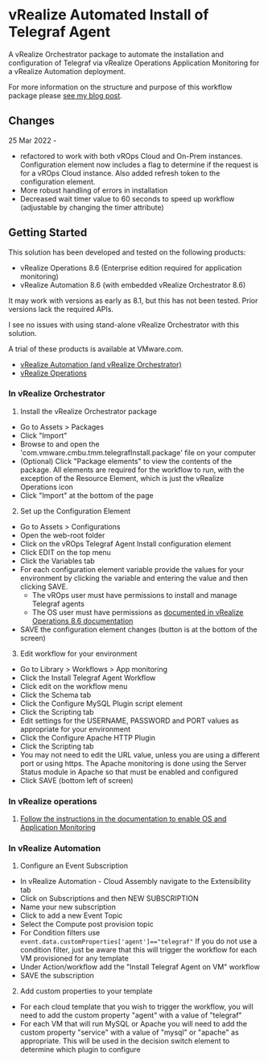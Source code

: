# vRealize Automated Install of Telegraf Agent
 A vRealize Orchestrator package to automate the installation and configuration of Telegraf via vRealize Operations Application Monitoring for a vRealize Automation deployment.

 For more information on the structure and purpose of this workflow package please [see my blog post](https://blogs.vmware.com/management/2021/11/do-you-want-to-offer-vrealize-automation-service-broker-users-the-option-to-have-their-applications-monitored-by-vrealize-operations-automatically.html).

## Changes
25 Mar 2022 -
  * refactored to work with both vROps Cloud and On-Prem instances. Configuration element now includes a flag to determine if the request is for a vROps Cloud instance. Also added refresh token to the configuration element.
  * More robust handling of errors in installation
  * Decreased wait timer value to 60 seconds to speed up workflow (adjustable by changing the timer attribute)

## Getting Started
This solution has been developed and tested on the following products:
- vRealize Operations 8.6 (Enterprise edition required for application monitoring)
- vRealize Automation 8.6 (with embedded vRealize Orchestrator 8.6)


It may work with versions as early as 8.1, but this has not been tested. Prior versions lack the required APIs.

I see no issues with using stand-alone vRealize Orchestrator with this solution.

A trial of these products is available at VMware.com.

- [vRealize Automation (and vRealize Orchestrator)](https://www.vmware.com/products/vrealize-automation.html#get-started)
- [vRealize Operations](https://www.vmware.com/products/vrealize-operations.html)


### In vRealize Orchestrator
1. Install the vRealize Orchestrator package
  * Go to Assets > Packages
  * Click "Import"
  * Browse to and open the 'com.vmware.cmbu.tmm.telegrafInstall.package' file on your computer
  * (Optional) Click "Package elements" to view the contents of the package. All elements are required for the workflow to run, with the exception of the Resource Element, which is just the vRealize Operations icon
  * Click "Import" at the bottom of the page

2. Set up the Configuration Element
  * Go to Assets > Configurations
  * Open the web-root folder
  * Click on the vROps Telegraf Agent Install configuration element
  * Click EDIT on the top menu
  * Click the Variables tab
  * For each configuration element variable provide the values for your environment by clicking the variable and entering the value and then clicking SAVE.
    * The vROps user must have permissions to install and manage Telegraf agents
    * The OS user must have permissions as [documented in vRealize Operations 8.6 documentation](https://docs.vmware.com/en/vRealize-Operations/8.6/com.vmware.vcom.core.doc/GUID-D1152A54-550F-42AD-8B94-B83DEABCCD8C.html)
  * SAVE the configuration element changes (button is at the bottom of the screen)

3. Edit workflow for your environment
  * Go to Library > Workflows > App monitoring
  * Click the Install Telegraf Agent Workflow
  * Click edit on the workflow menu
  * Click the Schema tab
  * Click the Configure MySQL Plugin script element
  * Click the Scripting tab
  * Edit settings for the USERNAME, PASSWORD and PORT values as appropriate for your environment
  * Click the Configure Apache HTTP Plugin
  * Click the Scripting tab
  * You may not need to edit the URL value, unless you are using a different port or using https. The Apache monitoring is done using the Server Status module in Apache so that must be enabled and configured
  * Click SAVE (bottom left of screen)

### In vRealize operations
  1. [Follow the instructions in the documentation to enable OS and Application Monitoring](https://docs.vmware.com/en/vRealize-Operations/8.6/com.vmware.vcom.core.doc/GUID-D6C666EC-4073-4EBD-B5F6-A42A01712E72.html)

### In vRealize Automation
1. Configure an Event Subscription
  * In vRealize Automation - Cloud Assembly navigate to the Extensibility tab
  * Click on Subscriptions and then NEW SUBSCRIPTION
  * Name your new subscription
  * Click to add a new Event Topic
  * Select the Compute post provision topic
  * For Condition filters use `event.data.customProperties['agent']=="telegraf"`  If you do not use a condition filter, just be aware that this will trigger the workflow for each VM provisioned for any template
  * Under Action/workflow add the "Install Telegraf Agent on VM" workflow
  * SAVE the subscription

2. Add custom properties to your template
  * For each cloud template that you wish to trigger the workflow, you will need to add the custom property "agent" with a value of "telegraf"
  * For each VM that will run MySQL or Apache you will need to add the custom property "service" with a value of "mysql" or "apache" as appropriate. This will be used in the decision switch element to determine which plugin to configure
